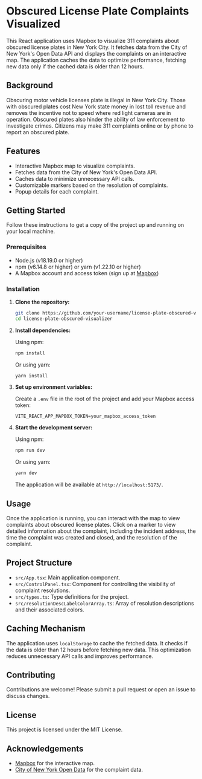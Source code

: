 # Obscured License Plate Complaints Visualized

This React application uses Mapbox to visualize 311 complaints about obscured license plates in New York City. It fetches data from the City of New York's Open Data API and displays the complaints on an interactive map. The application caches the data to optimize performance, fetching new data only if the cached data is older than 12 hours.

## Background

Obscuring motor vehicle licenses plate is illegal in New York City. Those with obscured plates cost New York state money in lost toll revenue and removes the incentive not to speed where red light cameras are in operation. Obscured plates also hinder the ability of law enforcement to investigate crimes. Citizens may make 311 complaints online or by phone to report an obscured plate.

## Features

- Interactive Mapbox map to visualize complaints.
- Fetches data from the City of New York's Open Data API.
- Caches data to minimize unnecessary API calls.
- Customizable markers based on the resolution of complaints.
- Popup details for each complaint.

## Getting Started

Follow these instructions to get a copy of the project up and running on your local machine.

### Prerequisites

- Node.js (v18.19.0 or higher)
- npm (v6.14.8 or higher) or yarn (v1.22.10 or higher)
- A Mapbox account and access token (sign up at [Mapbox](https://www.mapbox.com/signup/))

### Installation

1. **Clone the repository:**

   ```bash
   git clone https://github.com/your-username/license-plate-obscured-visualizer.git
   cd license-plate-obscured-visualizer
   ```

2. **Install dependencies:**

   Using npm:

   ```bash
   npm install
   ```

   Or using yarn:

   ```bash
   yarn install
   ```

3. **Set up environment variables:**

   Create a `.env` file in the root of the project and add your Mapbox access token:

   ```env
   VITE_REACT_APP_MAPBOX_TOKEN=your_mapbox_access_token
   ```

4. **Start the development server:**

   Using npm:

   ```bash
   npm run dev
   ```

   Or using yarn:

   ```bash
   yarn dev
   ```

   The application will be available at `http://localhost:5173/`.

## Usage

Once the application is running, you can interact with the map to view complaints about obscured license plates. Click on a marker to view detailed information about the complaint, including the incident address, the time the complaint was created and closed, and the resolution of the complaint.

## Project Structure

- `src/App.tsx`: Main application component.
- `src/ControlPanel.tsx`: Component for controlling the visibility of complaint resolutions.
- `src/types.ts`: Type definitions for the project.
- `src/resolutionDescLabelColorArray.ts`: Array of resolution descriptions and their associated colors.

## Caching Mechanism

The application uses `localStorage` to cache the fetched data. It checks if the data is older than 12 hours before fetching new data. This optimization reduces unnecessary API calls and improves performance.

## Contributing

Contributions are welcome! Please submit a pull request or open an issue to discuss changes.

## License

This project is licensed under the MIT License.

## Acknowledgements

- [Mapbox](https://www.mapbox.com/) for the interactive map.
- [City of New York Open Data](https://opendata.cityofnewyork.us/) for the complaint data.

